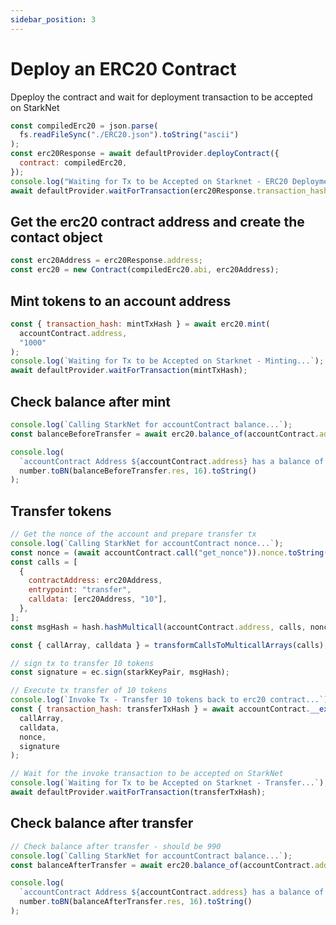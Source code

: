 ```yaml
---
sidebar_position: 3
---
```

# Deploy an ERC20 Contract

Dpeploy the contract and wait for deployment transaction to be accepted on StarkNet

```javascript
const compiledErc20 = json.parse(
  fs.readFileSync("./ERC20.json").toString("ascii")
);
const erc20Response = await defaultProvider.deployContract({
  contract: compiledErc20,
});
console.log("Waiting for Tx to be Accepted on Starknet - ERC20 Deployment...");
await defaultProvider.waitForTransaction(erc20Response.transaction_hash);
```
## Get the erc20 contract address and create the contact object
```javascript
const erc20Address = erc20Response.address;
const erc20 = new Contract(compiledErc20.abi, erc20Address);
```

## Mint tokens to an account address
```javascript
const { transaction_hash: mintTxHash } = await erc20.mint(
  accountContract.address,
  "1000"
);
console.log(`Waiting for Tx to be Accepted on Starknet - Minting...`);
await defaultProvider.waitForTransaction(mintTxHash);
```

## Check balance after mint
```javascript
console.log(`Calling StarkNet for accountContract balance...`);
const balanceBeforeTransfer = await erc20.balance_of(accountContract.address);

console.log(
  `accountContract Address ${accountContract.address} has a balance of:`,
  number.toBN(balanceBeforeTransfer.res, 16).toString()
);
```

## Transfer tokens
```javascript
// Get the nonce of the account and prepare transfer tx
console.log(`Calling StarkNet for accountContract nonce...`);
const nonce = (await accountContract.call("get_nonce")).nonce.toString();
const calls = [
  {
    contractAddress: erc20Address,
    entrypoint: "transfer",
    calldata: [erc20Address, "10"],
  },
];
const msgHash = hash.hashMulticall(accountContract.address, calls, nonce, "0");

const { callArray, calldata } = transformCallsToMulticallArrays(calls);

// sign tx to transfer 10 tokens
const signature = ec.sign(starkKeyPair, msgHash);

// Execute tx transfer of 10 tokens
console.log(`Invoke Tx - Transfer 10 tokens back to erc20 contract...`);
const { transaction_hash: transferTxHash } = await accountContract.__execute__(
  callArray,
  calldata,
  nonce,
  signature
);

// Wait for the invoke transaction to be accepted on StarkNet
console.log(`Waiting for Tx to be Accepted on Starknet - Transfer...`);
await defaultProvider.waitForTransaction(transferTxHash);
```

## Check balance after transfer
```javascript
// Check balance after transfer - should be 990
console.log(`Calling StarkNet for accountContract balance...`);
const balanceAfterTransfer = await erc20.balance_of(accountContract.address);

console.log(
  `accountContract Address ${accountContract.address} has a balance of:`,
  number.toBN(balanceAfterTransfer.res, 16).toString()
);
```
